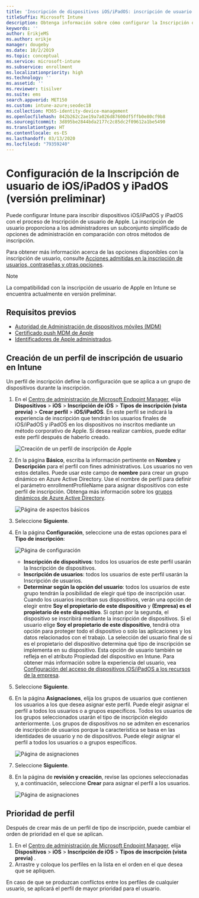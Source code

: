 ```yaml
---
title: 'Inscripción de dispositivos iOS/iPadOS: inscripción de usuario'
titleSuffix: Microsoft Intune
description: Obtenga información sobre cómo configurar la Inscripción de usuario de iOS/iPadOS y iPadOS.
keywords: ''
author: ErikjeMS
ms.author: erikje
manager: dougeby
ms.date: 10/2/2019
ms.topic: conceptual
ms.service: microsoft-intune
ms.subservice: enrollment
ms.localizationpriority: high
ms.technology: ''
ms.assetid: ''
ms.reviewer: tisilver
ms.suite: ems
search.appverid: MET150
ms.custom: intune-azure;seodec18
ms.collection: M365-identity-device-management
ms.openlocfilehash: 842b262c2ae19a7a026d87600df5ffb0e80cf9b8
ms.sourcegitcommit: 3d895be2844bda2177c2c85dc2f09612a1be5490
ms.translationtype: HT
ms.contentlocale: es-ES
ms.lasthandoff: 03/13/2020
ms.locfileid: "79359240"
---
```

# <a name="set-up-iosipados-and-ipados-user-enrollment-preview"></a>Configuración de la Inscripción de usuario de iOS/iPadOS y iPadOS (versión preliminar)

Puede configurar Intune para inscribir dispositivos iOS/iPadOS y iPadOS con el proceso de Inscripción de usuario de Apple. La inscripción de usuario proporciona a los administradores un subconjunto simplificado de opciones de administración en comparación con otros métodos de inscripción.

Para obtener más información acerca de las opciones disponibles con la inscripción de usuario, consulte [Acciones admitidas en la inscripción de usuarios, contraseñas y otras opciones](ios-user-enrollment-supported-actions.md).

> [!NOTE]
> La compatibilidad con la inscripción de usuario de Apple en Intune se encuentra actualmente en versión preliminar.

## <a name="prerequisites"></a>Requisitos previos
- [Autoridad de Administración de dispositivos móviles (MDM)](../fundamentals/mdm-authority-set.md)
- [Certificado push MDM de Apple](apple-mdm-push-certificate-get.md)
- [Identificadores de Apple administrados](https://support.apple.com/guide/apple-business-manager/mdm1c9622977/web).

## <a name="create-a-user-enrollment-profile-in-intune"></a>Creación de un perfil de inscripción de usuario en Intune

Un perfil de inscripción define la configuración que se aplica a un grupo de dispositivos durante la inscripción. 

1. En el [Centro de administración de Microsoft Endpoint Manager](https://go.microsoft.com/fwlink/?linkid=2109431), elija **Dispositivos** > **iOS** > **Inscripción de iOS** > **Tipos de inscripción (vista previa)**  > **Crear perfil** > **iOS/iPadOS**. En este perfil se indicará la experiencia de inscripción que tendrán los usuarios finales de iOS/iPadOS y iPadOS en los dispositivos no inscritos mediante un método corporativo de Apple. Si desea realizar cambios, puede editar este perfil después de haberlo creado.

    ![Creación de un perfil de inscripción de Apple](./media/ios-user-enrollment/create-profile.png)

2. En la página **Básico**, escriba la información pertinente en **Nombre** y **Descripción** para el perfil con fines administrativos. Los usuarios no ven estos detalles. Puede usar este campo de **nombre** para crear un grupo dinámico en Azure Active Directory. Use el nombre de perfil para definir el parámetro enrollmentProfileName para asignar dispositivos con este perfil de inscripción. Obtenga más información sobre los [grupos dinámicos de Azure Active Directory](https://docs.microsoft.com/azure/active-directory/active-directory-groups-dynamic-membership-azure-portal#rules-for-devices).

    ![Página de aspectos básicos](./media/ios-user-enrollment/basics-page.png)

3. Seleccione **Siguiente**.

4. En la página **Configuración**, seleccione una de estas opciones para el **Tipo de inscripción**:

    ![Página de configuración](./media/ios-user-enrollment/settings-page.png)

    - **Inscripción de dispositivos**: todos los usuarios de este perfil usarán la Inscripción de dispositivos.
    - **Inscripción de usuarios**: todos los usuarios de este perfil usarán la Inscripción de usuarios.
    - **Determinar según la opción del usuario**: todos los usuarios de este grupo tendrán la posibilidad de elegir qué tipo de inscripción usar. Cuando los usuarios inscriban sus dispositivos, verán una opción de elegir entre **Soy el propietario de este dispositivo** y **(Empresa) es el propietario de este dispositivo**. Si optan por la segunda, el dispositivo se inscribirá mediante la inscripción de dispositivos. Si el usuario elige **Soy el propietario de este dispositivo**, tendrá otra opción para proteger todo el dispositivo o solo las aplicaciones y los datos relacionados con el trabajo. La selección del usuario final de si es el propietario del dispositivo determina qué tipo de inscripción se implementa en su dispositivo. Esta opción de usuario también se refleja en el atributo Propiedad del dispositivo en Intune. Para obtener más información sobre la experiencia del usuario, vea [Configuración del acceso de dispositivos iOS/iPadOS a los recursos de la empresa](https://docs.microsoft.com/user-help/enroll-your-device-in-intune-ios).
    
5. Seleccione **Siguiente**.

6. En la página **Asignaciones**, elija los grupos de usuarios que contienen los usuarios a los que desea asignar este perfil. Puede elegir asignar el perfil a todos los usuarios o a grupos específicos. Todos los usuarios de los grupos seleccionados usarán el tipo de inscripción elegido anteriormente. Los grupos de dispositivos no se admiten en escenarios de inscripción de usuarios porque la característica se basa en las identidades de usuario y no de dispositivos. Puede elegir asignar el perfil a todos los usuarios o a grupos específicos.

    ![Página de asignaciones](./media/ios-user-enrollment/assignments-page.png)

7. Seleccione **Siguiente**.

8. En la página de **revisión y creación**, revise las opciones seleccionadas y, a continuación, seleccione **Crear** para asignar el perfil a los usuarios.

    ![Página de asignaciones](./media/ios-user-enrollment/assignments-page.png)


## <a name="profile-priority"></a>Prioridad de perfil

Después de crear más de un perfil de tipo de inscripción, puede cambiar el orden de prioridad en el que se aplican.

1. En el [Centro de administración de Microsoft Endpoint Manager](https://go.microsoft.com/fwlink/?linkid=2109431), elija **Dispositivos** > **iOS** > **Inscripción de iOS** > **Tipos de inscripción (vista previa)** .
2. Arrastre y coloque los perfiles en la lista en el orden en el que desea que se apliquen.

En caso de que se produzcan conflictos entre los perfiles de cualquier usuario, se aplicará el perfil de mayor prioridad para el usuario.



